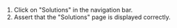 1. Click on "Solutions" in the navigation bar.
2. Assert that the "Solutions" page is displayed correctly.